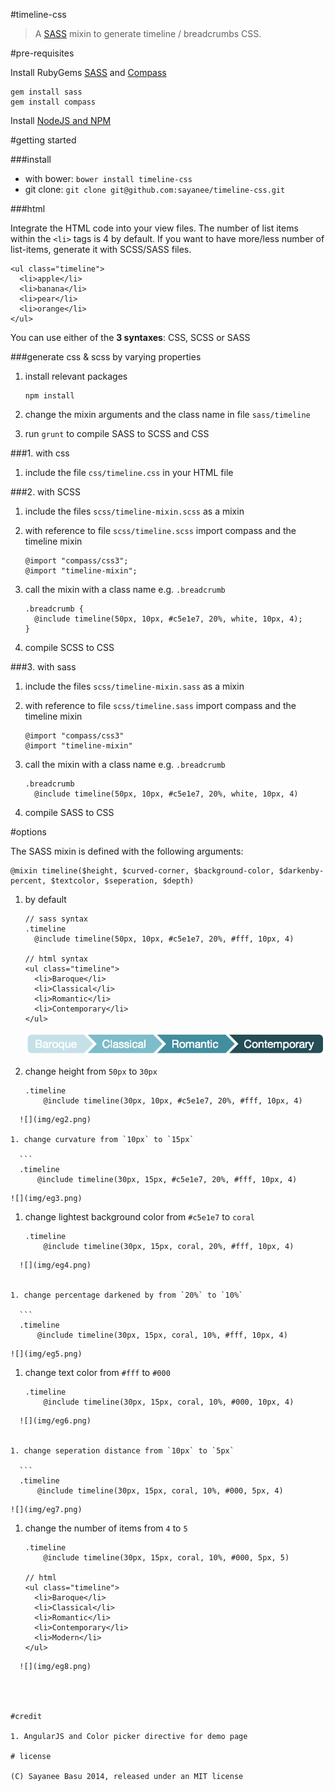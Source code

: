 #timeline-css

> A [SASS](http://sass-lang.com/) mixin to generate timeline / breadcrumbs CSS. 



#pre-requisites

Install RubyGems [SASS](http://sass-lang.com/) and [Compass](http://compass-style.org/)

```
gem install sass
gem install compass
```

Install [NodeJS and NPM](http://nodejs.org/)

#getting started

###install

- with bower: `bower install timeline-css`
- git clone: `git clone git@github.com:sayanee/timeline-css.git`

###html

Integrate the HTML code into your view files. The number of list items within the `<li>` tags is 4 by default. If you want to have more/less number of list-items, generate it with SCSS/SASS files.

	<ul class="timeline">
	  <li>apple</li>
	  <li>banana</li>
	  <li>pear</li>
	  <li>orange</li>
	</ul>

You can use either of the **3 syntaxes**: CSS, SCSS or SASS

###generate css & scss by varying properties

1. install relevant packages

	```
	npm install
	```
1. change the mixin arguments and the class name in file `sass/timeline`
1. run `grunt` to compile SASS to SCSS and CSS

###1. with css

1. include the file `css/timeline.css` in your HTML file
	

###2. with SCSS

1. include the files `scss/timeline-mixin.scss` as a mixin
1. with reference to file `scss/timeline.scss` import compass and the timeline mixin
	
	```
	@import "compass/css3";
	@import "timeline-mixin";
	```
1. call the mixin with a class name e.g. `.breadcrumb`
	
	```
	.breadcrumb {
	  @include timeline(50px, 10px, #c5e1e7, 20%, white, 10px, 4);
	}
	```
1. compile SCSS to CSS 

###3. with sass

1. include the files `scss/timeline-mixin.sass` as a mixin
1. with reference to file `scss/timeline.sass` import compass and the timeline mixin
	
	```
	@import "compass/css3"
	@import "timeline-mixin"
	```
1. call the mixin with a class name e.g. `.breadcrumb`
	
	```
	.breadcrumb 
	  @include timeline(50px, 10px, #c5e1e7, 20%, white, 10px, 4)
	```
1. compile SASS to CSS



#options

The SASS mixin is defined with the following arguments:

```
@mixin timeline($height, $curved-corner, $background-color, $darkenby-percent, $textcolor, $seperation, $depth)
```

1. by default

	```
	// sass syntax
	.timeline
	  @include timeline(50px, 10px, #c5e1e7, 20%, #fff, 10px, 4)
	  
	// html syntax
	<ul class="timeline">
	  <li>Baroque</li>
	  <li>Classical</li>
	  <li>Romantic</li>
	  <li>Contemporary</li>
	</ul>
	```
	
	![](img/eg1.png)

1. change height from `50px` to `30px`

	```
	.timeline
  		@include timeline(30px, 10px, #c5e1e7, 20%, #fff, 10px, 4)
  ```
	![](img/eg2.png)

1. change curvature from `10px` to `15px`

	```
	.timeline
  		@include timeline(30px, 15px, #c5e1e7, 20%, #fff, 10px, 4)
  ```
	![](img/eg3.png)


1. change lightest background color from `#c5e1e7` to `coral`

	```
	.timeline
  		@include timeline(30px, 15px, coral, 20%, #fff, 10px, 4)
  ```
	![](img/eg4.png)


1. change percentage darkened by from `20%` to `10%`

	```
	.timeline
  		@include timeline(30px, 15px, coral, 10%, #fff, 10px, 4)
  ```
	![](img/eg5.png)


1. change text color from `#fff` to `#000`

	```
	.timeline
  		@include timeline(30px, 15px, coral, 10%, #000, 10px, 4)
  ```
	![](img/eg6.png)


1. change seperation distance from `10px` to `5px`

	```
	.timeline
  		@include timeline(30px, 15px, coral, 10%, #000, 5px, 4)
  ```
	![](img/eg7.png)


1. change the number of items from `4` to `5`

	```
	.timeline
  		@include timeline(30px, 15px, coral, 10%, #000, 5px, 5)
  		
  	// html
	<ul class="timeline">
	  <li>Baroque</li>
	  <li>Classical</li>
	  <li>Romantic</li>
	  <li>Contemporary</li>
	  <li>Modern</li>
	</ul>
  ```
	![](img/eg8.png)




#credit

1. AngularJS and Color picker directive for demo page

# license

(C) Sayanee Basu 2014, released under an MIT license







